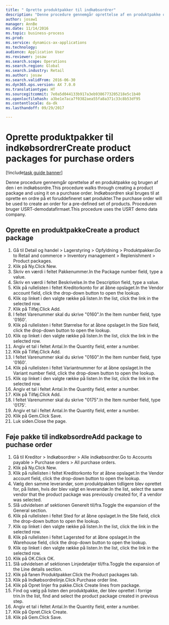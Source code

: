 ```yaml
--- 
title: " Oprette produktpakker til indkøbsordrer"
description: "Denne procedure gennemgår oprettelse af en produktpakke og brugen af den i en indkøbsordre."
author: josaw1
manager: AnnBe
ms.date: 11/14/2016
ms.topic: business-process
ms.prod: 
ms.service: dynamics-ax-applications
ms.technology: 
audience: Application User
ms.reviewer: josaw
ms.search.scope: Operations
ms.search.region: Global
ms.search.industry: Retail
ms.author: josaw
ms.search.validFrom: 2016-06-30
ms.dyn365.ops.version: AX 7.0.0
ms.translationtype: HT
ms.sourcegitcommit: 7e0a5d044133b917a3eb9386773205218e5c1b40
ms.openlocfilehash: a3be1e7aca7f0382aea55fa8a371c33c8b53df95
ms.contentlocale: da-dk
ms.lasthandoff: 09/29/2017

---
```

# <a name="create-product-packages-for-purchase-orders"></a><span data-ttu-id="26f5b-103"> Oprette produktpakker til indkøbsordrer</span><span class="sxs-lookup"><span data-stu-id="26f5b-103">Create product packages for purchase orders</span></span>

[!include[task guide banner](../includes/task-guide-banner.md)]

<span data-ttu-id="26f5b-104">Denne procedure gennemgår oprettelse af en produktpakke og brugen af den i en indkøbsordre.</span><span class="sxs-lookup"><span data-stu-id="26f5b-104">This procedure walks through creating a product package and using it on a purchase order.</span></span> <span data-ttu-id="26f5b-105">Indkøbsordren skal bruges til at oprette en ordre på et foruddefineret sæt produkter.</span><span class="sxs-lookup"><span data-stu-id="26f5b-105">The purchase order will be used to create an order for a pre-defined set of products.</span></span> <span data-ttu-id="26f5b-106">Proceduren bruger USRT-demodatafirmaet.</span><span class="sxs-lookup"><span data-stu-id="26f5b-106">This procedure uses the USRT demo data company.</span></span>


## <a name="create-a-product-package"></a><span data-ttu-id="26f5b-107">Oprette en produktpakke</span><span class="sxs-lookup"><span data-stu-id="26f5b-107">Create a product package</span></span>
1. <span data-ttu-id="26f5b-108">Gå til Detail og handel > Lagerstyring > Opfyldning > Produktpakker.</span><span class="sxs-lookup"><span data-stu-id="26f5b-108">Go to Retail and commerce > Inventory management > Replenishment > Product packages.</span></span>
2. <span data-ttu-id="26f5b-109">Klik på Ny.</span><span class="sxs-lookup"><span data-stu-id="26f5b-109">Click New.</span></span>
3. <span data-ttu-id="26f5b-110">Skriv en værdi i feltet Pakkenummer.</span><span class="sxs-lookup"><span data-stu-id="26f5b-110">In the Package number field, type a value.</span></span>
4. <span data-ttu-id="26f5b-111">Skriv en værdi i feltet Beskrivelse.</span><span class="sxs-lookup"><span data-stu-id="26f5b-111">In the Description field, type a value.</span></span>
5. <span data-ttu-id="26f5b-112">Klik på rullelisten i feltet Kreditorkonto for at åbne opslaget.</span><span class="sxs-lookup"><span data-stu-id="26f5b-112">In the Vendor account field, click the drop-down button to open the lookup.</span></span>
6. <span data-ttu-id="26f5b-113">Klik op linket i den valgte række på listen.</span><span class="sxs-lookup"><span data-stu-id="26f5b-113">In the list, click the link in the selected row.</span></span>
7. <span data-ttu-id="26f5b-114">Klik på Tilføj.</span><span class="sxs-lookup"><span data-stu-id="26f5b-114">Click Add.</span></span>
8. <span data-ttu-id="26f5b-115">I feltet Varenummer skal du skrive "0160".</span><span class="sxs-lookup"><span data-stu-id="26f5b-115">In the Item number field, type '0160'.</span></span>
9. <span data-ttu-id="26f5b-116">Klik på rullelisten i feltet Størrelse for at åbne opslaget.</span><span class="sxs-lookup"><span data-stu-id="26f5b-116">In the Size field, click the drop-down button to open the lookup.</span></span>
10. <span data-ttu-id="26f5b-117">Klik op linket i den valgte række på listen.</span><span class="sxs-lookup"><span data-stu-id="26f5b-117">In the list, click the link in the selected row.</span></span>
11. <span data-ttu-id="26f5b-118">Angiv et tal i feltet Antal.</span><span class="sxs-lookup"><span data-stu-id="26f5b-118">In the Quantity field, enter a number.</span></span>
12. <span data-ttu-id="26f5b-119">Klik på Tilføj.</span><span class="sxs-lookup"><span data-stu-id="26f5b-119">Click Add.</span></span>
13. <span data-ttu-id="26f5b-120">I feltet Varenummer skal du skrive "0160".</span><span class="sxs-lookup"><span data-stu-id="26f5b-120">In the Item number field, type '0160'.</span></span>
14. <span data-ttu-id="26f5b-121">Klik på rullelisten i feltet Variantnummer for at åbne opslaget.</span><span class="sxs-lookup"><span data-stu-id="26f5b-121">In the Variant number field, click the drop-down button to open the lookup.</span></span>
15. <span data-ttu-id="26f5b-122">Klik op linket i den valgte række på listen.</span><span class="sxs-lookup"><span data-stu-id="26f5b-122">In the list, click the link in the selected row.</span></span>
16. <span data-ttu-id="26f5b-123">Angiv et tal i feltet Antal.</span><span class="sxs-lookup"><span data-stu-id="26f5b-123">In the Quantity field, enter a number.</span></span>
17. <span data-ttu-id="26f5b-124">Klik på Tilføj.</span><span class="sxs-lookup"><span data-stu-id="26f5b-124">Click Add.</span></span>
18. <span data-ttu-id="26f5b-125">I feltet Varenummer skal du skrive "0175".</span><span class="sxs-lookup"><span data-stu-id="26f5b-125">In the Item number field, type '0175'.</span></span>
19. <span data-ttu-id="26f5b-126">Angiv et tal i feltet Antal.</span><span class="sxs-lookup"><span data-stu-id="26f5b-126">In the Quantity field, enter a number.</span></span>
20. <span data-ttu-id="26f5b-127">Klik på Gem.</span><span class="sxs-lookup"><span data-stu-id="26f5b-127">Click Save.</span></span>
21. <span data-ttu-id="26f5b-128">Luk siden.</span><span class="sxs-lookup"><span data-stu-id="26f5b-128">Close the page.</span></span>

## <a name="add-package-to-puchase-order"></a><span data-ttu-id="26f5b-129">Føje pakke til indkøbsordre</span><span class="sxs-lookup"><span data-stu-id="26f5b-129">Add package to puchase order</span></span>
1. <span data-ttu-id="26f5b-130">Gå til Kreditor > Indkøbsordrer > Alle indkøbsordrer.</span><span class="sxs-lookup"><span data-stu-id="26f5b-130">Go to Accounts payable > Purchase orders > All purchase orders.</span></span>
2. <span data-ttu-id="26f5b-131">Klik på Ny.</span><span class="sxs-lookup"><span data-stu-id="26f5b-131">Click New.</span></span>
3. <span data-ttu-id="26f5b-132">Klik på rullelisten i feltet Kreditorkonto for at åbne opslaget.</span><span class="sxs-lookup"><span data-stu-id="26f5b-132">In the Vendor account field, click the drop-down button to open the lookup.</span></span>
4. <span data-ttu-id="26f5b-133">Vælg den samme leverandør, som produktpakken tidligere blev oprettet for, på listen, hvis der blev valgt en leverandør.</span><span class="sxs-lookup"><span data-stu-id="26f5b-133">In the list, select the same vendor that the product package was previously created for, if a vendor was selected.</span></span>
5. <span data-ttu-id="26f5b-134">Slå udvidelsen af sektionen Generelt til/fra.</span><span class="sxs-lookup"><span data-stu-id="26f5b-134">Toggle the expansion of the General section.</span></span>
6. <span data-ttu-id="26f5b-135">Klik på rullelisten i feltet Sted for at åbne opslaget.</span><span class="sxs-lookup"><span data-stu-id="26f5b-135">In the Site field, click the drop-down button to open the lookup.</span></span>
7. <span data-ttu-id="26f5b-136">Klik op linket i den valgte række på listen.</span><span class="sxs-lookup"><span data-stu-id="26f5b-136">In the list, click the link in the selected row.</span></span>
8. <span data-ttu-id="26f5b-137">Klik på rullelisten i feltet Lagersted for at åbne opslaget.</span><span class="sxs-lookup"><span data-stu-id="26f5b-137">In the Warehouse field, click the drop-down button to open the lookup.</span></span>
9. <span data-ttu-id="26f5b-138">Klik op linket i den valgte række på listen.</span><span class="sxs-lookup"><span data-stu-id="26f5b-138">In the list, click the link in the selected row.</span></span>
10. <span data-ttu-id="26f5b-139">Klik på OK.</span><span class="sxs-lookup"><span data-stu-id="26f5b-139">Click OK.</span></span>
11. <span data-ttu-id="26f5b-140">Slå udvidelsen af sektionen Linjedetaljer til/fra.</span><span class="sxs-lookup"><span data-stu-id="26f5b-140">Toggle the expansion of the Line details section.</span></span>
12. <span data-ttu-id="26f5b-141">Klik på fanen Produktpakker.</span><span class="sxs-lookup"><span data-stu-id="26f5b-141">Click the Product packages tab.</span></span>
13. <span data-ttu-id="26f5b-142">Klik på Indkøbsordrelinje.</span><span class="sxs-lookup"><span data-stu-id="26f5b-142">Click Purchase order line.</span></span>
14. <span data-ttu-id="26f5b-143">Klik på Opret linjer fra pakke.</span><span class="sxs-lookup"><span data-stu-id="26f5b-143">Click Create lines from package.</span></span>
15. <span data-ttu-id="26f5b-144">Find og vælg på listen den produktpakke, der blev oprettet i forrige trin.</span><span class="sxs-lookup"><span data-stu-id="26f5b-144">In the list, find and select the product package created in previous step.</span></span>
16. <span data-ttu-id="26f5b-145">Angiv et tal i feltet Antal.</span><span class="sxs-lookup"><span data-stu-id="26f5b-145">In the Quantity field, enter a number.</span></span>
17. <span data-ttu-id="26f5b-146">Klik på Opret.</span><span class="sxs-lookup"><span data-stu-id="26f5b-146">Click Create.</span></span>
18. <span data-ttu-id="26f5b-147">Klik på Gem.</span><span class="sxs-lookup"><span data-stu-id="26f5b-147">Click Save.</span></span>


